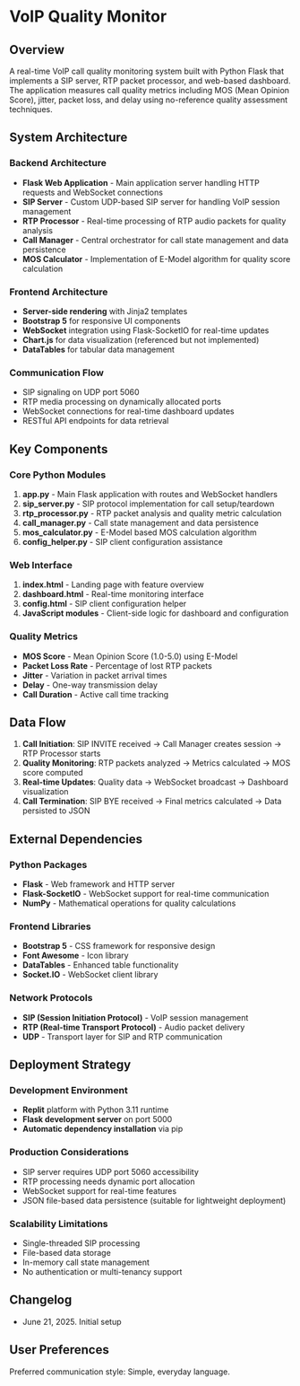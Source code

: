 # VoIP Quality Monitor

## Overview

A real-time VoIP call quality monitoring system built with Python Flask that implements a SIP server, RTP packet processor, and web-based dashboard. The application measures call quality metrics including MOS (Mean Opinion Score), jitter, packet loss, and delay using no-reference quality assessment techniques.

## System Architecture

### Backend Architecture
- **Flask Web Application** - Main application server handling HTTP requests and WebSocket connections
- **SIP Server** - Custom UDP-based SIP server for handling VoIP session management
- **RTP Processor** - Real-time processing of RTP audio packets for quality analysis
- **Call Manager** - Central orchestrator for call state management and data persistence
- **MOS Calculator** - Implementation of E-Model algorithm for quality score calculation

### Frontend Architecture
- **Server-side rendering** with Jinja2 templates
- **Bootstrap 5** for responsive UI components
- **WebSocket** integration using Flask-SocketIO for real-time updates
- **Chart.js** for data visualization (referenced but not implemented)
- **DataTables** for tabular data management

### Communication Flow
- SIP signaling on UDP port 5060
- RTP media processing on dynamically allocated ports
- WebSocket connections for real-time dashboard updates
- RESTful API endpoints for data retrieval

## Key Components

### Core Python Modules

1. **app.py** - Main Flask application with routes and WebSocket handlers
2. **sip_server.py** - SIP protocol implementation for call setup/teardown
3. **rtp_processor.py** - RTP packet analysis and quality metric calculation
4. **call_manager.py** - Call state management and data persistence
5. **mos_calculator.py** - E-Model based MOS calculation algorithm
6. **config_helper.py** - SIP client configuration assistance

### Web Interface

1. **index.html** - Landing page with feature overview
2. **dashboard.html** - Real-time monitoring interface
3. **config.html** - SIP client configuration helper
4. **JavaScript modules** - Client-side logic for dashboard and configuration

### Quality Metrics

- **MOS Score** - Mean Opinion Score (1.0-5.0) using E-Model
- **Packet Loss Rate** - Percentage of lost RTP packets
- **Jitter** - Variation in packet arrival times
- **Delay** - One-way transmission delay
- **Call Duration** - Active call time tracking

## Data Flow

1. **Call Initiation**: SIP INVITE received → Call Manager creates session → RTP Processor starts
2. **Quality Monitoring**: RTP packets analyzed → Metrics calculated → MOS score computed
3. **Real-time Updates**: Quality data → WebSocket broadcast → Dashboard visualization
4. **Call Termination**: SIP BYE received → Final metrics calculated → Data persisted to JSON

## External Dependencies

### Python Packages
- **Flask** - Web framework and HTTP server
- **Flask-SocketIO** - WebSocket support for real-time communication
- **NumPy** - Mathematical operations for quality calculations

### Frontend Libraries
- **Bootstrap 5** - CSS framework for responsive design
- **Font Awesome** - Icon library
- **DataTables** - Enhanced table functionality
- **Socket.IO** - WebSocket client library

### Network Protocols
- **SIP (Session Initiation Protocol)** - VoIP session management
- **RTP (Real-time Transport Protocol)** - Audio packet delivery
- **UDP** - Transport layer for SIP and RTP communication

## Deployment Strategy

### Development Environment
- **Replit** platform with Python 3.11 runtime
- **Flask development server** on port 5000
- **Automatic dependency installation** via pip

### Production Considerations
- SIP server requires UDP port 5060 accessibility
- RTP processing needs dynamic port allocation
- WebSocket support for real-time features
- JSON file-based data persistence (suitable for lightweight deployment)

### Scalability Limitations
- Single-threaded SIP processing
- File-based data storage
- In-memory call state management
- No authentication or multi-tenancy support

## Changelog

- June 21, 2025. Initial setup

## User Preferences

Preferred communication style: Simple, everyday language.